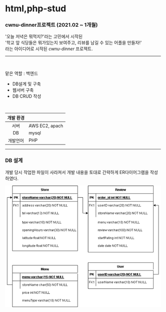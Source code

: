 # html,php-stud

### cwnu-dinner프로젝트 (2021.02 ~ 1개월)

'오늘 저녁은 뭐먹지?'라는 고민에서 시작된    
'학교 앞 식당들은 뭐가있는지 보여주고, 리뷰를 남길 수 있는 어플을 만들자!'    
라는 아이디어로 시작된 *cwnu-dinner* 프로젝트.    

------
<br>

맡은 역할 : 백엔드
- DB설계 및 구축
- 웹서버 구축
- DB CRUD 작성

<br>

|개발 환경 | |
|:---:|:---|
|서버|AWS EC2, apach|
|DB|mysql|
|개발언어|PHP|


---
### DB 설계
개발 당시 작업한 파일이 사라져서 개발 내용을 토대로 간략하게 ER다이어그램을 작성하였다.

![ERD](./img/ER-Diagram.png)